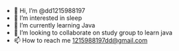 - 👋 Hi, I’m @dd1215988197
- 👀 I’m interested in sleep
- 🌱 I’m currently learning Java
- 💞️ I’m looking to collaborate on study group to learn  java
- 📫 How to reach me 1215988197dd@gmail.com

<!---
dd1215988197/dd1215988197 is a ✨ special ✨ repository because its `README.md` (this file) appears on your GitHub profile.
You can click the Preview link to take a look at your changes.
--->
